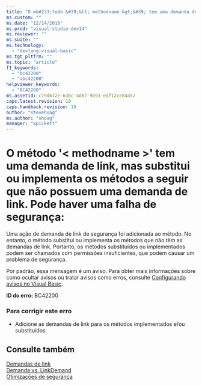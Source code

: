 ```yaml
---
title: "O m&#233;todo &#39;&lt; methodname &gt;&#39; tem uma demanda de link, mas substitui ou implementa os m&#233;todos a seguir que n&#227;o possuem uma demanda de link. Pode haver uma falha de seguran&#231;a: | Microsoft Docs"
ms.custom: ""
ms.date: "12/14/2016"
ms.prod: "visual-studio-dev14"
ms.reviewer: ""
ms.suite: ""
ms.technology: 
  - "devlang-visual-basic"
ms.tgt_pltfrm: ""
ms.topic: "article"
f1_keywords: 
  - "bc42200"
  - "vbc42200"
helpviewer_keywords: 
  - "BC42200"
ms.assetid: c79d672e-638c-4d87-9b93-edf12ce84a52
caps.latest.revision: 10
caps.handback.revision: 10
author: "stevehoag"
ms.author: "shoag"
manager: "wpickett"
---
```

# O m&#233;todo &#39;&lt; methodname &gt;&#39; tem uma demanda de link, mas substitui ou implementa os m&#233;todos a seguir que n&#227;o possuem uma demanda de link. Pode haver uma falha de seguran&#231;a:
Uma ação de demanda de link de segurança foi adicionada ao método. No entanto, o método substitui ou implementa os métodos que não têm as demandas de link. Portanto, os métodos substituídos ou implementados podem ser chamados com permissões insuficientes, que podem causar um problema de segurança.  
  
 Por padrão, essa mensagem é um aviso. Para obter mais informações sobre como ocultar avisos ou tratar avisos como erros, consulte [Configurando avisos no Visual Basic](/visual-studio/ide/configuring-warnings-in-visual-basic).  
  
 **ID do erro:** BC42200  
  
### Para corrigir este erro  
  
-   Adicione as demandas de link para os métodos implementados e\/ou substituídos.  
  
## Consulte também  
 [Demandas de link](../Topic/Link%20Demands.md)   
 [Demanda vs. LinkDemand](http://msdn.microsoft.com/pt-br/1ab877f2-70f4-4e0d-8116-943999dfe8f5)   
 [Otimizações de segurança](http://msdn.microsoft.com/pt-br/cf255069-d85d-4de3-914a-e4625215a7c0)